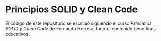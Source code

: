 # Principios SOLID y Clean Code
El código de este repositorio se escribió siguiendo el curso _Principios SOLID y Clean Code_ de Fernando Herrera, todo el contenido tiene fines educativos.
